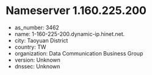 # Nameserver 1.160.225.200

* as_number: 3462
* name: 1-160-225-200.dynamic-ip.hinet.net.
* city: Taoyuan District
* country: TW
* organization: Data Communication Business Group
* version: Unknown
* dnssec: Unknown
